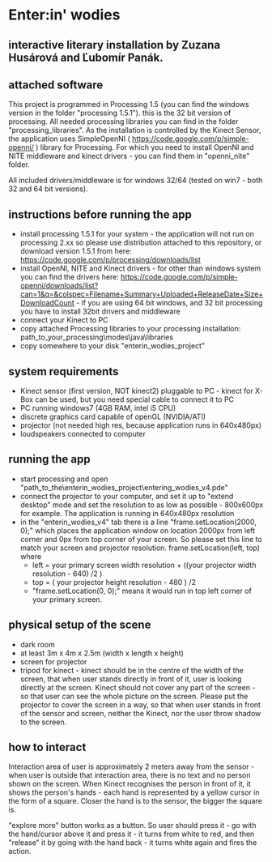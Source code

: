 # Enter:in' wodies

## interactive literary installation by Zuzana Husárová and Ľubomír Panák.

## attached software

This project is programmed in Processing 1.5 (you can find the windows version in the folder "processing 1.5.1"). this is the 32 bit version of processing.
All needed processing libraries you can find in the folder "processing_libraries".
As the installation is controlled by the Kinect Sensor, the application uses SimpleOpenNI ( https://code.google.com/p/simple-openni/ ) library for Processing. For which you need to install OpenNI and NITE middleware and kinect drivers - you can find them in "openni_nite" folder.

All included drivers/middleware is for windows 32/64 (tested on win7 - both 32 and 64 bit versions).

## instructions before running the app
- install processing 1.5.1 for your system - the application will not run on processing 2.xx so please use distribution attached to this repository, or download version 1.5.1 from here: https://code.google.com/p/processing/downloads/list
- install OpenNI, NITE and Kinect drivers - for other than windows system you can find the drivers here: https://code.google.com/p/simple-openni/downloads/list?can=1&q=&colspec=Filename+Summary+Uploaded+ReleaseDate+Size+DownloadCount - if you are using 64 bit windows, and 32 bit processing you have to install 32bit drivers and middleware
- connect your Kinect to PC
- copy attached Processing libraries to your processing installation: path_to_your_processing\modes\java\libraries
- copy somewhere to your disk "enterin_wodies_project"

## system requirements
- Kinect sensor (first version, NOT kinect2) pluggable to PC - kinect for X-Box can be used, but you need special cable to connect it to PC
- PC running windows7 (4GB RAM, intel i5 CPU)
- discrete graphics card capable of openGL (NVIDIA/ATI)
- projector (not needed high res, because application runs in 640x480px)
- loudspeakers connected to computer

## running the app
- start processing and open "path_to_the\enterin_wodies_project\entering_wodies_v4.pde" 
- connect the projector to your computer, and set it up to "extend desktop" mode and set the resolution to as low as possible - 800x600px for example. The application is running in 640x480px resolution
- in the "enterin_wodies_v4" tab there is a line "frame.setLocation(2000, 0);" which places the application window on location 2000px from left corner and 0px from top corner of your screen. So please set this line to match your screen and projector resolution. frame.setLocation(left, top) where 
	- left = your primary screen width resolution + ((your projector width resolution - 640) /2 )
	- top  = ( your projector height resolution - 480 ) /2
	- "frame.setLocation(0, 0);" means it would run in top left corner of your primary screen.

## physical setup of the scene
- dark room
- at least 3m x 4m x 2.5m (width x length x height)
- screen for projector
- tripod for kinect - kinect should be in the centre of the width of the screen, that when user stands directly in front of it, user is looking directly at the screen. Kinect should not cover any part of the screen - so that user can see the whole picture on the screen.
Please put the projector to cover the screen in a way, so that when user stands in front of the sensor and screen, neither the Kinect, nor the user throw shadow to the screen.

## how to interact
Interaction area of user is approximately 2 meters away from the sensor - when user is outside that interaction area, there is no text and no person shown on the screen.
When Kinect recognises the person in front of it, it shows the person's hands - each hand is represented by a yellow cursor in the form of a square. Closer the hand is to the sensor, the bigger the square is.

"explore more" button works as a button. So user should press it - go with the hand/cursor above it and press it - it turns from white to red, and then "release" it by going with the hand back - it turns white again and fires the action.

